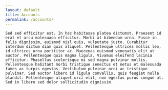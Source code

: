 ```yaml
---
layout: default
title: Accounts
permalink: /accounts/
---
```


<div class="myuw-card">

    Sed sed efficitur est. In hac habitasse platea dictumst. Praesent id erat et arcu malesuada efficitur. Morbi at bibendum urna. Fusce in felis dignissim, euismod nisl quis, vulputate justo. Curabitur interdum dictum diam quis aliquet. Pellentesque ultrices mollis leo, id ultrices urna porttitor ac. Maecenas euismod venenatis elit ut auctor. Pellentesque quis magna ligula. Vivamus eleifend lacinia efficitur. Phasellus scelerisque mi sed magna pulvinar mollis. Pellentesque habitant morbi tristique senectus et netus et malesuada fames ac turpis egestas. Vestibulum pulvinar orci ac tristique pulvinar. Sed auctor libero id ligula convallis, quis feugiat nulla blandit. Pellentesque aliquet orci elit, non egestas purus congue at. Sed in libero sed dolor sollicitudin dignissim.

</div>
